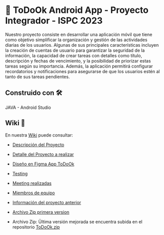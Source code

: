 # 📱 ToDoOk Android App - Proyecto Integrador - ISPC 2023 
Nuestro proyecto consiste en desarrollar una aplicación móvil que tiene como objetivo simplificar la organización y gestión de las actividades diarias de los usuarios. Algunas de sus principales características incluyen la creación de cuentas de usuario para garantizar la seguridad de la información, la capacidad de crear tareas con detalles como título, descripción y fechas de vencimiento, y la posibilidad de priorizar estas tareas según su importancia. Además, la aplicación permitirá configurar recordatorios y notificaciones para asegurarse de que los usuarios estén al tanto de sus tareas pendientes.


## Construido con 🛠️
JAVA  -  Android Studio

## Wiki 📖
En nuestra [Wiki](https://github.com/jnramos24/ToDoOk/wiki) puede consultar:

 - [Descripción del Proyecto](https://github.com/jnramos24/ToDoOk/wiki#descripci%C3%B3n-del-proyecto)

 - [Detalle del Proyecto a realizar](https://github.com/jnramos24/Ispc_Project/wiki/Sprints----Proyecto-Final)

 - [Diseño en Figma App ToDoOk ](https://www.figma.com/file/RoGpldi4F5mQyHkUdaHPF5/ToDoOkAPP?type=design&node-id=0-1&mode=design)
   
 - [Testing](https://github.com/jnramos24/ToDoOk/wiki/Testing)

 - [Meeting realizadas](https://github.com/jnramos24/ToDoOk/wiki/Meetings-‐-Reuniones)
 
 - [Miembros de equipo](https://github.com/jnramos24/Ispc_Project/wiki/Miembros-de-Equipo)
 
 - [Información del proyecto anterior](https://github.com/jnramos24/ToDoOk/wiki/Proyecto-anterior)

 - [Archivo Zip primera version](https://github.com/jnramos24/ToDoOk/wiki#archivo-zip-de-la-app)

* Archivo Zip: Ültima versión mejorada se encuentra subida en el repositorio 
[ToDoOk.zip](https://github.com/jnramos24/ToDoOk/blob/main/ToDoOk.zip)

